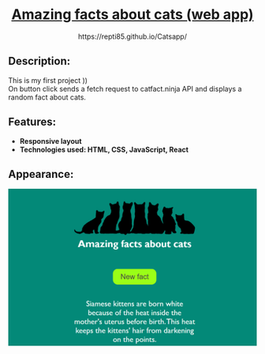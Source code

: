 <h1 align="center">
<a href="https://repti85.github.io/Catsapp">
Amazing facts about cats (web app)
</a>
</h1>

<p align="center">
https://repti85.github.io/Catsapp/
</p>

## Description:
This is my first project )) <br>
On button click sends a fetch request to catfact.ninja API
 and displays a random fact about cats.

## Features:
- **Responsive layout**
- **Technologies used: HTML, CSS, JavaScript, React**

## Appearance:
<a href="https://repti85.github.io/Catsapp/">
  <img src="img/screenshot.png" width="800px">  
</a>
